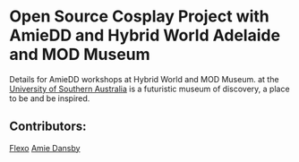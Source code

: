 # Open Source Cosplay Project with AmieDD and Hybrid World Adelaide and MOD Museum 
Details for AmieDD workshops at Hybrid World and MOD Museum. at the [University of Southern Australia](https://mod.org.au/) is a futuristic museum of discovery, a place to be and be inspired.

## Contributors:
[Flexo](https://www.flexo.nz/)
[Amie Dansby](https://www.amiedd.com)

